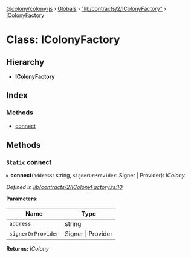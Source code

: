 [@colony/colony-js](../README.md) › [Globals](../globals.md) › ["lib/contracts/2/IColonyFactory"](../modules/_lib_contracts_2_icolonyfactory_.md) › [IColonyFactory](_lib_contracts_2_icolonyfactory_.icolonyfactory.md)

# Class: IColonyFactory

## Hierarchy

* **IColonyFactory**

## Index

### Methods

* [connect](_lib_contracts_2_icolonyfactory_.icolonyfactory.md#static-connect)

## Methods

### `Static` connect

▸ **connect**(`address`: string, `signerOrProvider`: Signer | Provider): *IColony*

*Defined in [lib/contracts/2/IColonyFactory.ts:10](https://github.com/JoinColony/colonyJS/blob/c5d5ff4/lib/contracts/2/IColonyFactory.ts#L10)*

**Parameters:**

Name | Type |
------ | ------ |
`address` | string |
`signerOrProvider` | Signer &#124; Provider |

**Returns:** *IColony*

